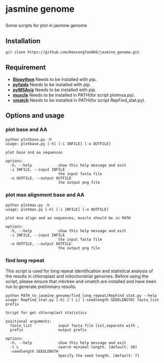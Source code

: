 # <p name="h1">jasmine genome</p>

Some scripts for plot in jasmine genome

## <a name="C1">Installation </a>

```sh
git clone https://github.com/HansongYan666/jasmine_genome.git
```

## <a name="C2">Requirement</a>

- [**Biopython**](https://github.com/biopython/biopython) Needs to be installed with pip.
- [**pyfaidx**](https://github.com/mdshw5/pyfaidx.git) Needs to be installed with pip.
- [**pyMSAviz**](https://github.com/moshi4/pyMSAviz/) Needs to be installed with pip.
- [**muscle**](https://github.com/rcedgar/muscle.git) Needs to be installed in PATH(for script plotmsa.py).
- **[vmatch](https://github.com/uwb-linux/vmatch)** Needs to be installed in PATH(for script RepFind_stat.py).

## <a name="C3">Options and usage</a>

### plot base and AA

```shell
python plotbase.py -h 
usage: plotbase.py [-h] [-i INFILE] [-o OUTFILE]

plot base and aa sequences

options:
  -h, --help            show this help message and exit
  -i INFILE, --input INFILE
                        the input fasta file
  -o OUTFILE, --output OUTFILE
                        the output png file
```

### plot mas alignment base and AA

```shell
python plotmas.py -h  
usage: plotmas.py [-h] [-i INFILE] [-o OUTFILE]

plot msa align and aa sequences, muscle should be in PATH

options:
  -h, --help            show this help message and exit
  -i INFILE, --input INFILE
                        the input fasta file
  -o OUTFILE, --output OUTFILE
                        the output png file
```

### find long repeat

This script is used for long repeat identification and statistical analysis of the results in chloroplast and mitochondrial genomes. Before using the script, please ensure that mkvtree and vmatch are installed and have been run to generate preliminary results.

```shell
python PATH_to_jasmine_genome/find_long_repeat/RepFind_stat.py --help
usage: RepFind_stat.py [-h] [-l L] [-seedlength SEEDLENGTH] fasta_list prefix

Script for get chloroplast statistics

positional arguments:
  fasta_list            input fasta file list,separate with ,
  prefix                output prefix

options:
  -h, --help            show this help message and exit
  -l L                  search minimal length. [default: 30]
  -seedlength SEEDLENGTH
                        Specify the seed length. [default: 7]
```
